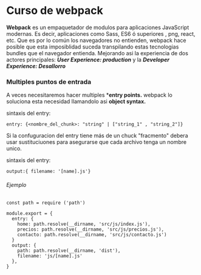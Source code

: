 # Curso de webpack

**Webpack** es un empaquetador de modulos para aplicaciones JavaScript modernas. Es decir, aplicaciones como Sass, ES6 ó superiores , png, react, etc. Que es por lo común los navegadores no entienden, webpack hace posible que esta imposiblidad suceda transpilando estas tecnologias bundles que el navegador entienda. Mejorando asi la experiencia de dos actores principales: ***User Experience: production*** y la ***Developer Experience: Desallorro***

### Multiples puntos de entrada

A veces necesitaremos hacer multiples ***entry points.** webpack lo soluciona esta necesidad llamandolo asi **object syntax.**

sintaxis del entry:

`entry: {<nombre_del_chunk>: "string" | ["string_1" , "string_2"]}`

Si la confuguracion del entry tiene más de un chuck "fracmento" debera usar sustituciuones para asegurarse que cada archivo tenga un nombre unico.

sintaxis del entry:

`output:{ filename: '[name].js'}`

###### Ejemplo

```
const path = require ('path')

module.export = {
  entry: {
    home: path.resolve(__dirname, 'src/js/index.js'),
    precios: path.resolve(__dirname, 'src/js/precios.js'),
    contacto: path.resolve(__dirname, 'src/js/contacto.js')
  }
  output: {
    path: path.resolve(__dirname, 'dist'),
    filename: 'js/[name].js'
  },
}
```